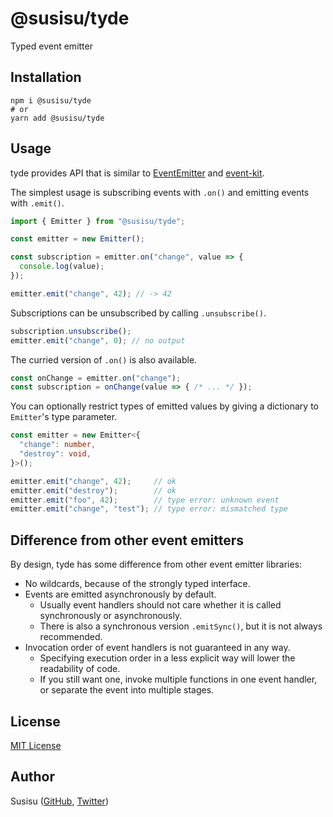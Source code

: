 # @susisu/tyde
Typed event emitter

## Installation
``` shell
npm i @susisu/tyde
# or
yarn add @susisu/tyde
```

## Usage
tyde provides API that is similar to [EventEmitter](https://nodejs.org/api/events.html) and [event-kit](https://github.com/atom/event-kit).

The simplest usage is subscribing events with `.on()` and emitting events with `.emit()`.

``` typescript
import { Emitter } from "@susisu/tyde";

const emitter = new Emitter();

const subscription = emitter.on("change", value => {
  console.log(value);
});

emitter.emit("change", 42); // -> 42
```

Subscriptions can be unsubscribed by calling `.unsubscribe()`.

``` typescript
subscription.unsubscribe();
emitter.emit("change", 0); // no output
```

The curried version of `.on()` is also available.

``` typescript
const onChange = emitter.on("change");
const subscription = onChange(value => { /* ... */ });
```

You can optionally restrict types of emitted values by giving a dictionary to `Emitter`'s type parameter.

``` typescript
const emitter = new Emitter<{
  "change": number,
  "destroy": void,
}>();

emitter.emit("change", 42);     // ok
emitter.emit("destroy");        // ok
emitter.emit("foo", 42);        // type error: unknown event
emitter.emit("change", "test"); // type error: mismatched type
```

## Difference from other event emitters
By design, tyde has some difference from other event emitter libraries:

- No wildcards, because of the strongly typed interface.
- Events are emitted asynchronously by default.
  - Usually event handlers should not care whether it is called synchronously or asynchronously.
  - There is also a synchronous version `.emitSync()`, but it is not always recommended.
- Invocation order of event handlers is not guaranteed in any way.
  - Specifying execution order in a less explicit way will lower the readability of code.
  - If you still want one, invoke multiple functions in one event handler, or separate the event into multiple stages.

## License
[MIT License](http://opensource.org/licenses/mit-license.php)

## Author
Susisu ([GitHub](https://github.com/susisu), [Twitter](https://twitter.com/susisu2413))
